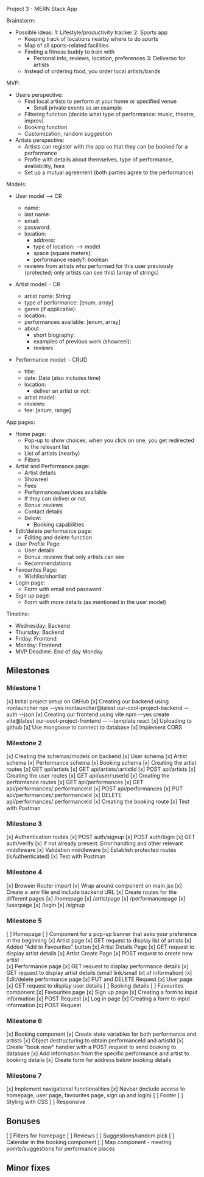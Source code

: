 Project 3 - MERN Stack App

Brainstorm:
- Possible ideas:
  1: Lifestyle/productivity tracker
  2: Sports app 
    - Keeping track of locations nearby where to do sports
    - Map of all sports-related facilities
    - Finding a fitness buddy to train with
      - Personal info, reviews, location, preferences
  3: Deliveroo for artists
    - Instead of ordering food, you order local artists/bands

MVP:
- Users perspective:
  - Find local artists to perform at your home or specified venue
    - Small private events as an example
  - Filtering function (decide what type of performance: music, theatre, improv)
  - Booking function
  - Customization, random suggestion
- Artists perspective:
  - Artists can register with the app so that they can be booked for a performance
  - Profile with details about themselves, type of performance, availability, fees
  - Set up a mutual agreement (both parties agree to the performance)

Models:
- User model --> CR 
  - name:
  - last name:
  - email:
  - password:
  - location:
    - address:
    - type of location:  --> model
    - space (square meters):
    - performance ready?: boolean
  - reviews from artists who performed for this user previously (protected; only artists can see this) [array of strings]

- Artist model: - CR
  - artist name: String
  - type of performance: [enum, array]
  - genre (if applicable):
  - location:
  - performances available: [enum, array]
  - about
    - short biography:
    - examples of previous work (showreel):
    - reviews

- Performance model: - CRUD
  - title:
  - date: Date (also includes time)
  - location:
    - deliver an artist or not:
  - artist model:
  - reviews:
  - fee: [enum, range]

App pages:
- Home page:
  - Pop-up to show choices; when you click on one, you get redirected to the relevant list
  - List of artists (nearby)
  - Filters
- Artist and Performance page:
  - Artist details
  - Showreel
  - Fees
  - Performances/services available
  - If they can deliver or not
  - Bonus: reviews
  - Contact details
  - Below:
    - Booking capabilities
- Edit/delete performance page:
  - Editing and delete function
- User Profile Page:
  - User details
  - Bonus: reviews that only artists can see
  - Recommendations
- Favourites Page:
  - Wishlist/shortlist
- Login page:
  - Form with email and password
- Sign up page:
  - Form with more details (as mentioned in the user model)

Timeline:
 - Wednesday: Backend
 - Thursday: Backend
 - Friday: Frontend
 - Monday: Frontend
 - MVP Deadline: End of day Monday 

## Milestones

### Milestone 1
[x] Initial project setup on GitHub
    [x] Creating our backend using ironlauncher
        npx  --yes  ironlauncher@latest  our-cool-project-backend   --auth   --json
    [x] Creating our frontend using vite
        npm  --yes  create  vite@latest  our-cool-project-frontend -- --template react
    [x] Uploading to github
    [x] Use mongoose to connect to database
    [x] Implement CORS

### Milestone 2 
[x] Creating the schemas/models on backend 
    [x] User schema
    [x] Artist schema
    [x] Performance schema 
    [x] Booking schema 
[x] Creating the artist routes
    [x] GET api/artists
    [x] GET api/artists/:artistId
    [x] POST api/artists
[x] Creating the user routes
    [x] GET api/user/:userId
[x] Creating the performance routes
    [x] GET api/performances
    [x] GET api/performances/:performanceId
    [x] POST api/performances
    [x] PUT api/performances/:performanceId
    [x] DELETE api/performances/:performanceId
[x] Creating the booking route
[x] Test with Postman

### Milestone 3
[x] Authentication routes
    [x] POST auth/signup
    [x] POST auth/login
    [x] GET auth/verify
[x] If not already present: Error handling and other relevant middleware
[x] Validation middleware
[x] Establish protected routes (isAuthenticated)
[x] Test with Postman

### Milestone 4
[x] Browser Router import
    [x] Wrap around <App /> component on main.jsx
[x] Create a .env file and include backend URL
[x] Create routes for the different pages
    [x] /homepage
    [x] /artistpage
    [x] /performancepage
    [x] /userpage
    [x] /login
    [x] /signup

### Milestone 5
[ ] Homepage
    [ ] Component for a pop-up banner that asks your preference in the beginning 
[x] Artist page
    [x] GET request to display list of artists
    [x] Added "Add to Favourites" button
[x] Artist Details Page
    [x] GET request to display artist details
[x] Artist Create Page
    [x] POST request to create new artist    
[x] Performance page
    [x] GET request to display performance details
    [x] GET request to display artist details (small link/small bit of information)
[x] Edit/delete performance page
    [x] PUT and DELETE Request
[x] User page 
    [x] GET request to display user details
    [ ] Booking details
    [ ] Favourites component
[x] Favourites page
[x] Sign up page
    [x] Creating a form to input information
    [x] POST Request
[x] Log in page
    [x] Creating a form to input information
    [x] POST Request

### Milestone 6
[x] Booking component 
    [x] Create state variables for both performance and artists
    [x] Object destructuring to obtain performanceId and artistId
    [x] Create "book now" handler with a POST request to send booking to database
    [x] Add information from the specific performance and artist to booking details
    [x] Create form for address below booking details

### Milestone 7
[x] Implement navigational functionalities
    [x] Navbar (include access to homepage, user page, favourites page, sign up and login)
    [ ] Footer
[ ] Styling with CSS
[ ] Responsive

## Bonuses
[ ] Filters for homepage
[ ] Reviews
[ ] Suggestions/random pick
[ ] Calendar in the booking component
[ ] Map component - meeting points/suggestions for performance places

## Minor fixes